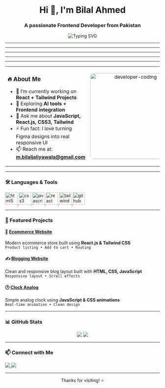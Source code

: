 <h1 align="center">Hi 👋, I'm Bilal Ahmed</h1>
<h3 align="center">A passionate Frontend Developer from Pakistan</h3>

<p align="center">
  <img src="https://readme-typing-svg.herokuapp.com?font=Fira+Code&weight=500&size=22&duration=4000&pause=1000&color=61DAFB&center=true&width=435&lines=React+%2B+Tailwind+Developer;Frontend+Engineer+%7C+UI+Specialist;Building+Pixel+Perfect+Web+Apps" alt="Typing SVG" />
</p>

---

---

---

---
---

<table>
  <tr>
    <td valign="top" width="60%">

<h3>🔥 About Me</h3>

- 🔭 I’m currently working on <strong>React + Tailwind Projects</strong>  
- 🌱 Exploring <strong>AI tools + Frontend integration</strong>  
- 💬 Ask me about <strong>JavaScript, React.js, CSS3, Tailwind</strong>  
- ⚡ Fun fact: I love turning Figma designs into real responsive UI  
- 📫 Reach me at: <strong>m.bilaljaliyawala@gmail.com</strong>  

</td>
<td align="center" width="40%">

<img src="https://media.giphy.com/media/f3iwJFOVOwuy7K6FFw/giphy.gif" style="max-width: 100%; height: auto; border-radius: 10px;" width="280" alt="developer-coding" />

</td>
  </tr>
</table>

---

### 🛠️ Languages & Tools

<p align="left">
  <a href="https://developer.mozilla.org/en-US/docs/Web/HTML" target="_blank" rel="noreferrer">
    <img src="https://cdn.jsdelivr.net/gh/devicons/devicon/icons/html5/html5-original.svg" height="40" alt="html5" />
  </a>
  <a href="https://developer.mozilla.org/en-US/docs/Web/CSS" target="_blank" rel="noreferrer">
    <img src="https://cdn.jsdelivr.net/gh/devicons/devicon/icons/css3/css3-original.svg" height="40" alt="css3" />
  </a>
  <a href="https://developer.mozilla.org/en-US/docs/Web/JavaScript" target="_blank" rel="noreferrer">
    <img src="https://cdn.jsdelivr.net/gh/devicons/devicon/icons/javascript/javascript-original.svg" height="40" alt="javascript" />
  </a>
  <a href="https://react.dev/" target="_blank" rel="noreferrer">
    <img src="https://cdn.jsdelivr.net/gh/devicons/devicon/icons/react/react-original.svg" height="40" alt="react" />
  </a>
  <a href="https://tailwindcss.com/" target="_blank" rel="noreferrer">
    <img src="https://www.vectorlogo.zone/logos/tailwindcss/tailwindcss-icon.svg" height="40" alt="tailwind" />
  </a>
  <a href="https://github.com/" target="_blank" rel="noreferrer">
    <img src="https://cdn.jsdelivr.net/gh/devicons/devicon/icons/github/github-original.svg" height="40" alt="github" />
  </a>
</p>

---

### 🚀 Featured Projects

#### 🛒 [Ecommerce Website](https://react-e-commerce-store-sooty.vercel.app/)
Modern ecommerce store built using **React.js & Tailwind CSS**  
`Product listing • Add to cart • Routing`

#### ✍️ [Blogging Website](https://bilalgithub009.github.io/blogging-website/)
Clean and responsive blog layout built with **HTML, CSS, JavaScript**  
`Responsive layout • Scroll effects`

#### 🕒 [Clock Analog](https://bilalgithub009.github.io/clock-analog/)
Simple analog clock using **JavaScript & CSS animations**  
`Real-time animation • Clean design`

---

### 📊 GitHub Stats
<p align="center">
  <img src="https://github-readme-stats.vercel.app/api?username=bilalgithub009&show_icons=true&theme=radical" />
  <img src="https://github-readme-streak-stats.herokuapp.com/?user=bilalgithub009&theme=radical" />
</p>

---

### 📫 Connect with Me

<p align="left">
  <a href="https://www.linkedin.com/in/bilal-raza-0082a8186/" target="_blank">
    <img src="https://img.shields.io/badge/LinkedIn-blue?style=for-the-badge&logo=linkedin&logoColor=white" />
  </a>
  <a href="https://twitter.com/bilalraza_attari" target="_blank">
    <img src="https://img.shields.io/badge/Twitter-1DA1F2?style=for-the-badge&logo=twitter&logoColor=white" />
  </a>
</p>

---

<p align="center">Thanks for visiting! ⭐️</p>
